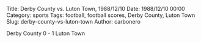 Title: Derby County vs. Luton Town, 1988/12/10
Date: 1988/12/10 00:00
Category: sports
Tags: football, football scores, Derby County, Luton Town
Slug: derby-county-vs-luton-town
Author: carbonero


Derby County 0 - 1 Luton Town
